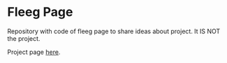 # Fleeg Page

Repository with code of fleeg page to share ideas about project. It IS NOT the project.

Project page [here](https://fleeg.github.io/).
